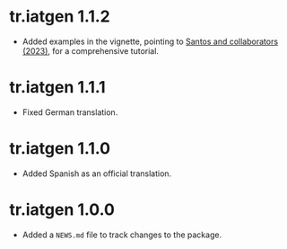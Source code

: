 # tr.iatgen 1.1.2

* Added examples in the vignette, pointing to
  [Santos and collaborators (2023)](https://doi.org/10.17504/protocols.io.kxygx34jdg8j/v1),
  for a comprehensive tutorial.

# tr.iatgen 1.1.1

* Fixed German translation.

# tr.iatgen 1.1.0

* Added Spanish as an official translation.

# tr.iatgen 1.0.0

* Added a `NEWS.md` file to track changes to the package.
